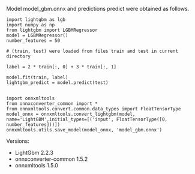 Model model_gbm.onnx and predictions predict were obtained as follows.

````
import lightgbm as lgb
import numpy as np
from lightgbm import LGBMRegressor
model = LGBMRegressor()
number_features = 50

# (train, test) were loaded from files train and test in current directory

label = 2 * train[:, 0] + 3 * train[:, 1]

model.fit(train, label)
lightgbm_predict = model.predict(test)


import onnxmltools
from onnxconverter_common import *
from onnxmltools.convert.common.data_types import FloatTensorType
model_onnx = onnxmltools.convert_lightgbm(model, name='LightGBM',initial_types=[('input', FloatTensorType([0, number_features]))])
onnxmltools.utils.save_model(model_onnx, 'model_gbm.onnx')
````

Versions: 

+ LightGbm 2.2.3
+ onnxconverter-common 1.5.2
+ onnxmltools 1.5.0